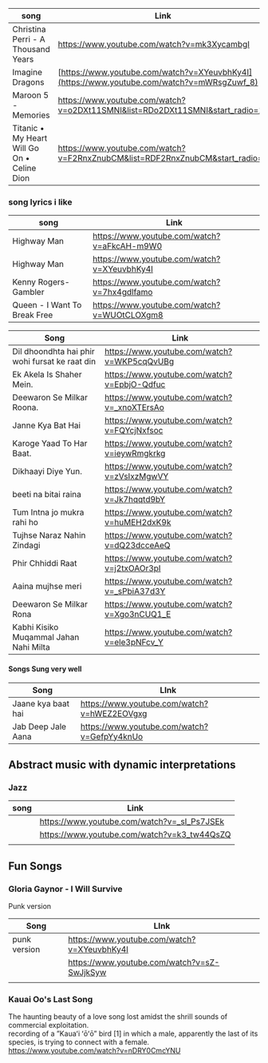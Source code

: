 
| song                 | Link                                        |
| -------------------- | ------------------------------------------- |
| Christina Perri - A Thousand Years          | https://www.youtube.com/watch?v=mk3XycambgI |
| Imagine Dragons        | [https://www.youtube.com/watch?v=XYeuvbhKy4I](https://www.youtube.com/watch?v=mWRsgZuwf_8) |
| Maroon 5 - Memories | https://www.youtube.com/watch?v=o2DXt11SMNI&list=RDo2DXt11SMNI&start_radio=1 |
|Titanic • My Heart Will Go On • Celine Dion|https://www.youtube.com/watch?v=F2RnxZnubCM&list=RDF2RnxZnubCM&start_radio=1|


### song lyrics i like


| song                 | Link                                        |
| -------------------- | ------------------------------------------- |
| Highway Man          | https://www.youtube.com/watch?v=aFkcAH-m9W0 |
| Highway Man          | https://www.youtube.com/watch?v=XYeuvbhKy4I |
| Kenny Rogers-Gambler | https://www.youtube.com/watch?v=7hx4gdlfamo |
|Queen - I Want To Break Free|https://www.youtube.com/watch?v=WUOtCLOXgm8|
 


| Song                                           | Link                                        |
| ---------------------------------------------- | ------------------------------------------- |
| Dil dhoondhta hai phir wohi fursat ke raat din | https://www.youtube.com/watch?v=WKP5cqQvUBg |
| Ek Akela Is Shaher Mein.                       | https://www.youtube.com/watch?v=EpbjO-Qdfuc |
| Deewaron Se Milkar Roona.                      | https://www.youtube.com/watch?v=_xnoXTErsAo |
| Janne Kya Bat Hai                              | https://www.youtube.com/watch?v=FQYcjNxfsoc |
| Karoge Yaad To Har Baat.                       | https://www.youtube.com/watch?v=ieywRmgkrkg |
| Dikhaayi Diye Yun.                             | https://www.youtube.com/watch?v=zVsIxzMgwVY |
| beeti na bitai raina                           | https://www.youtube.com/watch?v=Jk7hqqtd9bY |
| Tum Intna jo mukra rahi ho                     | https://www.youtube.com/watch?v=huMEH2dxK9k |
| Tujhse Naraz Nahin Zindagi                     | https://www.youtube.com/watch?v=dQ23dcceAeQ |
| Phir Chhiddi Raat                              | https://www.youtube.com/watch?v=j2txOAOr3pI |
| Aaina mujhse meri                              | https://www.youtube.com/watch?v=_sPbiA37d3Y |
| Deewaron Se Milkar Rona                        | https://www.youtube.com/watch?v=Xgo3nCUQ1_E |
| Kabhi Kisiko Muqammal Jahan Nahi Milta                                               |   https://www.youtube.com/watch?v=ele3pNFcv_Y                                          |

#### Songs Sung very well   
|Song|LInk|
|---|---| 
|Jaane kya baat hai |https://www.youtube.com/watch?v=hWEZ2EOVgxg|
|Jab Deep Jale Aana|https://www.youtube.com/watch?v=GefpYy4knUo|


## Abstract music with dynamic interpretations  
### Jazz
| song | Link                                        |
| ---- | ------------------------------------------- |
|      | https://www.youtube.com/watch?v=_sI_Ps7JSEk |
|      | https://www.youtube.com/watch?v=k3_tw44QsZQ |
|      |                                             |
  

 
## Fun Songs

### Gloria Gaynor - I Will Survive 
 Punk version
  

| Song         | LInk                                        |
| ------------ | ------------------------------------------- |
| punk version | https://www.youtube.com/watch?v=XYeuvbhKy4I |
|              | https://www.youtube.com/watch?v=sZ-SwJjkSyw |
|              |                                             |

### Kauai Oo's Last Song 
The haunting beauty of a love song lost amidst the shrill sounds of commercial exploitation.  
recording of a ”Kauaʻi ʻōʻō” bird [1] in which a male, apparently the last of its species, is trying to connect with a female.   
https://www.youtube.com/watch?v=nDRY0CmcYNU  


